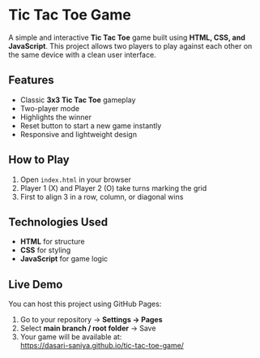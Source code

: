 # Tic Tac Toe Game

A simple and interactive **Tic Tac Toe** game built using **HTML, CSS, and JavaScript**. This project allows two players to play against each other on the same device with a clean user interface.

## Features
- Classic **3x3 Tic Tac Toe** gameplay  
- Two-player mode  
- Highlights the winner   
- Reset button to start a new game instantly  
- Responsive and lightweight design  

## How to Play
1. Open `index.html` in your browser  
2. Player 1 (X) and Player 2 (O) take turns marking the grid  
3. First to align 3 in a row, column, or diagonal wins  

## Technologies Used
- **HTML** for structure  
- **CSS** for styling  
- **JavaScript** for game logic  

## Live Demo
You can host this project using GitHub Pages:
1. Go to your repository → **Settings → Pages**  
2. Select **main branch / root folder** → Save  
3. Your game will be available at:  
https://dasari-saniya.github.io/tic-tac-toe-game/
